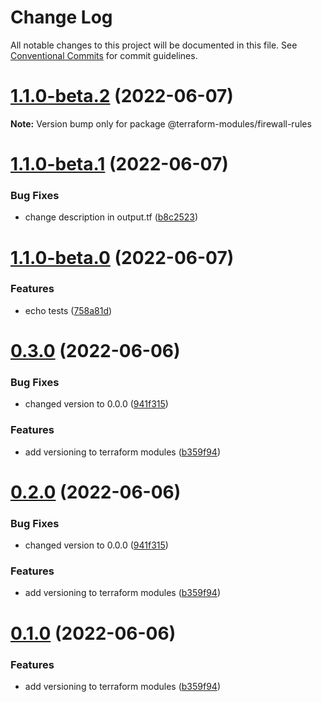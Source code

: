 # Change Log

All notable changes to this project will be documented in this file.
See [Conventional Commits](https://conventionalcommits.org) for commit guidelines.

# [1.1.0-beta.2](https://github.com/gaussb-labs/tf-modules/compare/v1.1.0-beta.1...v1.1.0-beta.2) (2022-06-07)

**Note:** Version bump only for package @terraform-modules/firewall-rules





# [1.1.0-beta.1](https://github.com/gaussb-labs/tf-modules/compare/v1.1.0-beta.0...v1.1.0-beta.1) (2022-06-07)


### Bug Fixes

* change description in output.tf ([b8c2523](https://github.com/gaussb-labs/tf-modules/commit/b8c2523c8a9204f939fc9b182b013262ac46a28b))





# [1.1.0-beta.0](https://github.com/gaussb-labs/tf-modules/compare/v1.1.0...v1.1.0-beta.0) (2022-06-07)


### Features

* echo tests ([758a81d](https://github.com/gaussb-labs/tf-modules/commit/758a81d8f4735141ef5d745786fc5df9e44c9078))





# [0.3.0](https://github.com/gaussb-labs/tf-modules/compare/v1.0.2...v0.3.0) (2022-06-06)


### Bug Fixes

* changed version to 0.0.0 ([941f315](https://github.com/gaussb-labs/tf-modules/commit/941f3152435a3377246ad80b6a9b9cc3345743b6))


### Features

* add versioning to terraform modules ([b359f94](https://github.com/gaussb-labs/tf-modules/commit/b359f9493674f7e883f0607fb2c9cf80afd72f09))





# [0.2.0](https://github.com/gaussb-labs/tf-modules/compare/v1.0.2...v0.2.0) (2022-06-06)


### Bug Fixes

* changed version to 0.0.0 ([941f315](https://github.com/gaussb-labs/tf-modules/commit/941f3152435a3377246ad80b6a9b9cc3345743b6))


### Features

* add versioning to terraform modules ([b359f94](https://github.com/gaussb-labs/tf-modules/commit/b359f9493674f7e883f0607fb2c9cf80afd72f09))





# [0.1.0](https://github.com/gaussb-labs/tf-modules/compare/v1.0.2...v0.1.0) (2022-06-06)


### Features

* add versioning to terraform modules ([b359f94](https://github.com/gaussb-labs/tf-modules/commit/b359f9493674f7e883f0607fb2c9cf80afd72f09))
